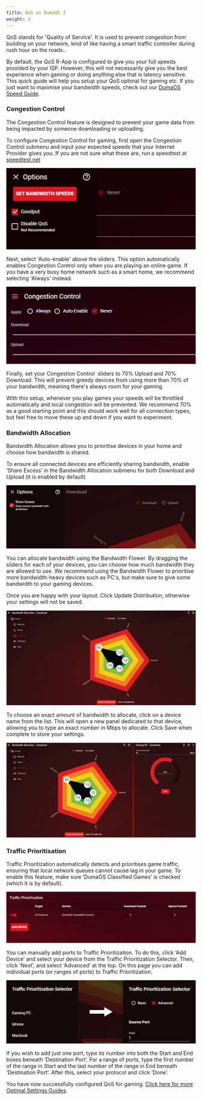 ```yaml
---
title: QoS on DumaOS 3
weight: 3
---
```


QoS stands for 'Quality of Service'. It is used to prevent congestion from building on your network, kind of like having a smart traffic controller during rush hour on the roads..

By default, the QoS R-App is configured to give you your full speeds provided by your ISP. However, this will not necessarily give you the best experience when gaming or doing anything else that is latency sensitive. This quick guide will help you setup your QoS optimal for gaming etc. If you just want to maximise your bandwidth speeds, check out our [DumaOS Speed Guide](/docs/dumaos-3/maximum-bandwidth-speeds/).

### Congestion Control

The Congestion Control feature is designed to prevent your game data from being impacted by someone downloading or uploading.

To configure Congestion Control for gaming, first open the Congestion Control submenu and input your expected speeds that your Internet Provider gives you. If you are not sure what these are, run a speedtest at [speedtest.net](http://speedtest.net)

![hq4r64TZNQ5JjSn9lVu086zNxO7yJGvSDA.png](qos/162fe887ed491c45ecf6f91f3a6a96ad6bbffd80.png)

Next, select 'Auto-enable' above the sliders. This option automatically enables Congestion Control only when you are playing an online game. If you have a very busy home network such as a smart home, we recommend selecting 'Always' instead.

![qE592XKmItQM7p8EoM641Sc_fD999jEdDQ.png](qos/9f4c7b7295c55833835ba348b2c054059a786d2b.png)

Finally, set your Congestion Control  sliders to 70% Upload and 70% Download. This will prevent greedy devices from using more than 70% of your bandwidth, meaning there's always room for your gaming.

With this setup, whenever you play games your speeds will be throttled automatically and local congestion will be prevented. We recommend 70% as a good starting point and this should work well for all connection types, but feel free to move these up and down if you want to experiment.

### Bandwidth Allocation

Bandwidth Allocation allows you to prioritise devices in your home and choose how bandwidth is shared.

To ensure all connected devices are efficiently sharing bandwidth, enable ‘Share Excess’ in the Bandwidth Allocation submenu for both Download and Upload (it is enabled by default)

![wFlP7feNjLhVEz4CS1VAJpavkYSbdXOu4g.png](qos/b881763f0891a2aa7f2343ad156721519bfcce30.png)

You can allocate bandwidth using the Bandwidth Flower. By dragging the sliders for each of your devices, you can choose how much bandwidth they are allowed to use. We recommend using the Bandwidth Flower to prioritise more bandwidth-heavy devices such as PC's, but make sure to give some bandwidth to your gaming devices.

Once you are happy with your layout. Click Update Distribution, otherwise your settings will not be saved.

![q7UPNzX45mgZxqMJ0VFXUYg66GWkMGc1Jg.png](qos/d9534a7813bb8c25ce79219528800f3d8406e783.png)

To choose an exact amount of bandwidth to allocate, click on a device name from the list. This will open a new panel dedicated to that device, allowing you to type an exact number in Mbps to allocate. Click Save when complete to store your settings.

![a86ylSb0x4X3sPHBfiCTyK4VHwuCqZvE7A.png](qos/7e752b17af1d2e06c60faac1c87f9900b9af60a9.png)

### Traffic Prioritisation

Traffic Prioritization automatically detects and prioritises game traffic, ensuring that local network queues cannot cause lag in your game. To enable this feature, make sure ‘DumaOS Classified Games’ is checked (which it is by default).

![h0B03asftEeLXz6Gi7jV1EXqq2FL5d3MDQ.png](qos/0dab45c109352628c24f82bbe85f5fcffa865246.png)

You can manually add ports to Traffic Prioritization. To do this, click ‘Add Device’ and select your device from the Traffic Prioritization Selector. Then, click ‘Next’, and select ‘Advanced’ at the top. On this page you can add individual ports (or ranges of ports) to Traffic Prioritization.

![s83O8pHhvTi0wHyDthi0cTJqSYjFui8TAA.png](qos/098079b049f06e2d22c62c32c5ca8a0f88f01e54.png)

If you wish to add just one port, type its number into both the Start and End boxes beneath ‘Destination Port’. For a range of ports, type the first number of the range in Start and the last number of the range in End beneath ‘Destination Port’. After this, select your protocol and click ‘Done’.

You have now successfully configured QoS for gaming. [Click here for more Optimal Settings Guides](/docs/dumaos-3/).
